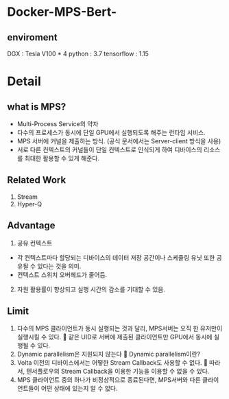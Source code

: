 # Docker-MPS-Bert-

## enviroment
DGX : Tesla V100 * 4
python : 3.7
tensorflow : 1.15

# Detail
## what is MPS?
- Multi-Process Service의 약자
- 다수의 프로세스가 동시에 단일 GPU에서 실행되도록 해주는 런타임 서비스.
- MPS 서버에 커널을 제출하는 방식.
  (공식 문서에서는 Server-client 방식을 사용)
-	서로 다른 컨텍스트의 커널들이 단일 컨텍스트로 인식되게 하여 디바이스의 리소스를 최대한 활용할 수 있게 해준다.

## Related Work
1. Stream
2. Hyper-Q

## Advantage
1. 공유 컨텍스트
  - 각 컨텍스트마다 할당되는 디바이스의 데이터 저장 공간이나 스케줄링 유닛 또한 공유될 수 있다는 것을 의미.
  - 컨텍스트 스위치 오버헤드가 줄어듬.
2. 자원 활용률이 향상되고 실행 시간의 감소를 기대할 수 있음.

## Limit
1. 다수의 MPS 클라이언트가 동시 실행되는 것과 달리, MPS서버는 오직 한 유저만이 실행시킬 수 있다.
  	같은 UID로 서버에 제출된 클라이언트만 GPU에서 동시에 실행될 수 있다.
2. Dynamic parallelism은 지원되지 않는다
  	Dynamic parallelism이란?
3. Volta 이전의 디바이스에서는 어떻한 Stream Callback도 사용할 수 없다.
  	따라서, 텐서플로우의 Stream Callback을 이용한 기능을 이용할 수 없을 수 있다.
4. MPS 클라이언트 중의 하나가 비정상적으로 종료된다면, MPS서버와 다른 클라이언트들이 어떤 상태에 있는지 알 수 없다.
